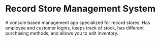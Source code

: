 # Record Store Management System
A console based management app specialized for record stores. Has employee and customer logins, keeps track of stock, has different purchasing methods, and allows you to edit inventory.
